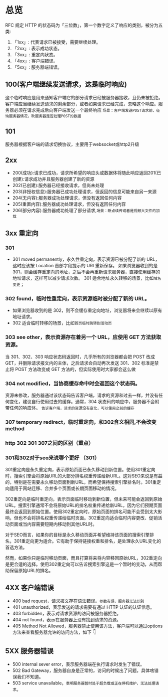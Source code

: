 # 总览

RFC 规定 HTTP 的状态码为「三位数」，第一个数字定义了响应的类别，被分为五类:

1. 「1xx」: 代表请求已被接受，需要继续处理。
2. 「2xx」: 表示成功状态。
3. 「3xx」: 重定向状态。
4. 「4xx」: 客户端错误。
5. 「5xx」: 服务器端错误。

## 100(客户端继续发送请求，这是临时响应)

这个临时响应是用来通知客户端它的部分请求已经被服务器接收，且仍未被拒绝。客户端应当继续发送请求的剩余部分，或者如果请求已经完成，忽略这个响应。服务器必须在请求完成后向客户端发送一个最终响应
`场景：客户端发送POST请求前，征询服务器情况，砍服务器是否处理POST的数据`

## 101

服务器根据客户端的请求切换协议，主要用于websocket或http2升级

## 2xx

- 200(成功):请求已成功，请求所希望的响应头或数据体将随此响应返回201(已创建):请求成功并且服务器创建了新的资源
- 202(已创建):服务器已经接收请求，但尚未处理
- 203(非授权信息):服务器已成功处理请求，但返回的信息可能来自另一来源
- 204(无内容):服务器成功处理请求，但没有返回任何内容
- 205(重置内容):服务器成功处理请求，但没有返回任何内容
- 206(部分内容):服务器成功处理了部分请求,`场景：断点续传或者是视频大文件的加载`

## 3xx 重定向

### 301

- 301 moved permanently，永久性重定向，表示资源已被分配了新的 URL，这时应该按 Location 首部字段提示的 URI 重新保存。
 如果浏览器收到的是 301，则会缓存重定向的地址，之后不会再重新请求服务器，直接使用缓存的地址请求，这样可以减少请求次数。
 301 适合地址永久转移的场景，比如`域名变更`；

### 302 found，临时性重定向，表示资源临时被分配了新的 URL。

- 如果浏览器收到的是 302，则不会缓存重定向地址，浏览器将来会继续以原有地址请求。
- 302 适合临时转移的场景，比如`首页临时跳转到活动页`

### 303 see other，表示资源存在着另一个 URL，应使用 GET 方法获取资源。

当 301、302、303 响应状态码返回时，几乎所有的浏览器都会把 POST 改成 GET，并删除请求报文内的主体，之后请求会自动再次发送 301、302 标准是禁止将 POST 方法改变成 GET 方法的，但实际使用时大家都会这么做

### 304  not modified，当协商缓存命中时会返回这个状态码。

资源未修改，服务器通过该状态码告诉客户端，请求的资源和过去一样，并没有任何变化，建议自行使用过去的缓存。通常，304 状态码的响应中，服务器不会附带任何的响应体。
`告诉客户端，请求的资源没有变化，可以使用之前的缓存`

### 307 temporary redirect，临时重定向，和302含义相同,不会改变method

### http 302 301 307之间的区别（重点）

### 301和302对于seo来说哪个更好 （301）

301重定向是永久重定向，表示原始页面已永久移动到新位置。使用301重定向时，搜索引擎会将原始URL的大部分排名权重传递给新URL。这对SEO来说是有益的，特别是在需要永久移动页面到新URL，而希望保持搜索引擎排名时。301重定向适用于网站迁移、合并多个页面或长期页面移动的情况。

302重定向是临时重定向，表示页面临时移动到新位置，但未来可能会返回到原始URL。搜索引擎通常不会将原始URL的排名权重传递给新URL，因为它们预期页面最终会返回到原始位置。使用302重定向时，原始页面的排名可能不会受到太大影响，但也不会将排名权重传递给临时页面。302重定向适合临时内容更改、促销活动页面或当内容需要短期内移动到其他URL时。

对于SEO而言，如果你的目标是永久移动页面并希望维持该页面的搜索引擎排名，301重定向更为适合。它有助于保持链接权重和排名，是处理永久URL变化的首选方法。

然而，如果你只是临时移动页面，而且打算将来将内容移回原始URL，302重定向是更合适的选择。使用302重定向可以告诉搜索引擎这是一个暂时的变动，从而帮助保留原始URL的排名。

## 4XX 客户端错误

- 400 bad request，请求报文存在语法错误。`参数有误，服务器无法识别`
- 401 unauthorized，表示发送的请求需要有通过 HTTP 认证的认证信息。
- 403 forbidden，表示对请求资源的访问被服务器拒绝。
- 404 not found，表示在服务器上没有找到请求的资源。
- 405 Method Not Allowed，服务器禁止使用该方法，客户端可以通过options方法来查看服务器允许的访问方法，如下 👇

## 5XX 服务器错误

- 500 internal sever error，表示服务器端在执行请求时发生了错误。
- 502 Bad Gateway，服务器自身是正常的，访问的时候出了问题，具体啥错误我们不知道。
- 503 service unavailable，`表明服务器暂时处于超负载或正在停机维护，无法处理请求`。
